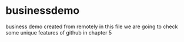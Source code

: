 # businessdemo
business demo created from remotely in this file we are going to check some unique features of github in chapter 5
